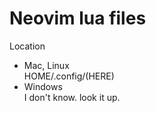 # Neovim lua files

Location 
 - Mac, Linux <br />
  HOME/.config/(HERE)
 - Windows <br />
  I don't know. look it up.
